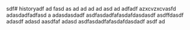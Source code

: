 sdf# historyadf
ad
fasd
as
ad
ad
ad
ad
asd
ad
adfadf
azxcvzxcvasfd
adasdadfadfasd
a
adasdasdadf
asdfasdadfafasdafdasdasdf
asdffdasdf
adasdf
adasd
aasdfaf
adasd
asdfasdadfafasdafdasdadf
asdf
ad

